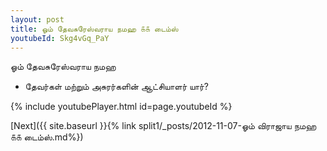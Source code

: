 ```yaml
---
layout: post
title: ஓம் தேவசுரேஸ்வராய நமஹ ௧௧ டைம்ஸ்
youtubeId: Skg4vGq_PaY
---
```

 
 
 ஓம் தேவசுரேஸ்வராய நமஹ  
 
 -  தேவர்கள் மற்றும் அசுரர்களின் ஆட்சியாளர் யார்? 
 
  
 
  
 
 
 
 
 
 


{% include youtubePlayer.html id=page.youtubeId %}
 
[Next]({{ site.baseurl }}{% link  split1/_posts/2012-11-07-ஓம் விராஜாய நமஹ ௧௧ டைம்ஸ்.md%})
 
